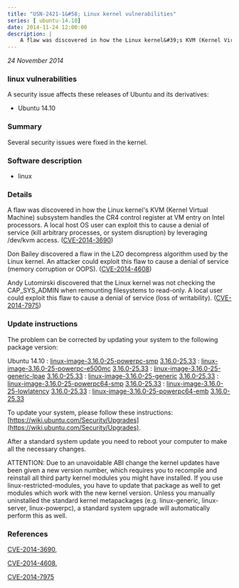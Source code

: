 ```yaml
---
title: "USN-2421-1&#58; Linux kernel vulnerabilities"
series: [ ubuntu-14.10]
date: 2014-11-24 12:00:00
description: |
    A flaw was discovered in how the Linux kernel&#39;s KVM (Kernel Virtual Machine) subsystem handles the CR4 control register at VM entry on Intel processors. A local host OS user can exploit this to cause a denial of service (kill arbitrary processes, or system disruption) by leveraging /dev/kvm access. ([CVE-2014-3690](http://people.ubuntu.com/~ubuntu-security/cve/CVE-2014-3690))
--- 
```

 
 

*24 November 2014*

### linux vulnerabilities

A security issue affects these releases of Ubuntu and its derivatives:

* Ubuntu 14.10

### Summary

Several security issues were fixed in the kernel. 

### Software description

* linux 

### Details

A flaw was discovered in how the Linux kernel&#39;s KVM (Kernel Virtual Machine) subsystem handles the CR4 control register at VM entry on Intel processors. A local host OS user can exploit this to cause a denial of service (kill arbitrary processes, or system disruption) by leveraging /dev/kvm access. ([CVE-2014-3690](http://people.ubuntu.com/~ubuntu-security/cve/CVE-2014-3690))

Don Bailey discovered a flaw in the LZO decompress algorithm used by the Linux kernel. An attacker could exploit this flaw to cause a denial of service (memory corruption or OOPS). ([CVE-2014-4608](http://people.ubuntu.com/~ubuntu-security/cve/CVE-2014-4608))

Andy Lutomirski discovered that the Linux kernel was not checking the CAP_SYS_ADMIN when remounting filesystems to read-only. A local user could exploit this flaw to cause a denial of service (loss of writability). ([CVE-2014-7975](http://people.ubuntu.com/~ubuntu-security/cve/CVE-2014-7975)) 

### Update instructions

The problem can be corrected by updating your system to the following package version:

Ubuntu 14.10
 : [linux-image-3.16.0-25-powerpc-smp](https://launchpad.net/ubuntu/+source/linux) <span> [3.16.0-25.33](https://launchpad.net/ubuntu/+source/linux/3.16.0-25.33) </span> 
 : [linux-image-3.16.0-25-powerpc-e500mc](https://launchpad.net/ubuntu/+source/linux) <span> [3.16.0-25.33](https://launchpad.net/ubuntu/+source/linux/3.16.0-25.33) </span> 
 : [linux-image-3.16.0-25-generic-lpae](https://launchpad.net/ubuntu/+source/linux) <span> [3.16.0-25.33](https://launchpad.net/ubuntu/+source/linux/3.16.0-25.33) </span> 
 : [linux-image-3.16.0-25-generic](https://launchpad.net/ubuntu/+source/linux) <span> [3.16.0-25.33](https://launchpad.net/ubuntu/+source/linux/3.16.0-25.33) </span> 
 : [linux-image-3.16.0-25-powerpc64-smp](https://launchpad.net/ubuntu/+source/linux) <span> [3.16.0-25.33](https://launchpad.net/ubuntu/+source/linux/3.16.0-25.33) </span> 
 : [linux-image-3.16.0-25-lowlatency](https://launchpad.net/ubuntu/+source/linux) <span> [3.16.0-25.33](https://launchpad.net/ubuntu/+source/linux/3.16.0-25.33) </span> 
 : [linux-image-3.16.0-25-powerpc64-emb](https://launchpad.net/ubuntu/+source/linux) <span> [3.16.0-25.33](https://launchpad.net/ubuntu/+source/linux/3.16.0-25.33) </span> 

To update your system, please follow these instructions: [https://wiki.ubuntu.com/Security/Upgrades](https://wiki.ubuntu.com/Security/Upgrades).

After a standard system update you need to reboot your computer to make all the necessary changes.

ATTENTION: Due to an unavoidable ABI change the kernel updates have been given a new version number, which requires you to recompile and reinstall all third party kernel modules you might have installed. If you use linux-restricted-modules, you have to update that package as well to get modules which work with the new kernel version. Unless you manually uninstalled the standard kernel metapackages (e.g. linux-generic, linux-server, linux-powerpc), a standard system upgrade will automatically perform this as well. 

### References

 
 [CVE-2014-3690](http://people.ubuntu.com/~ubuntu-security/cve/CVE-2014-3690), 

 [CVE-2014-4608](http://people.ubuntu.com/~ubuntu-security/cve/CVE-2014-4608), 

 [CVE-2014-7975](http://people.ubuntu.com/~ubuntu-security/cve/CVE-2014-7975)
 

